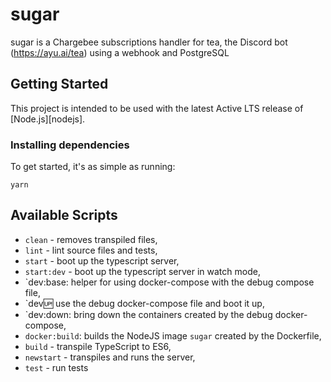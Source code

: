 # sugar

sugar is a Chargebee subscriptions handler for tea, the Discord bot (https://ayu.ai/tea) using a webhook and PostgreSQL

## Getting Started

This project is intended to be used with the latest Active LTS release of [Node.js][nodejs].

### Installing dependencies

To get started, it's as simple as running:

```
yarn
```

## Available Scripts

- `clean` - removes transpiled files,
- `lint` - lint source files and tests,
- `start` - boot up the typescript server,
- `start:dev` - boot up the typescript server in watch mode,
- `dev:base: helper for using docker-compose with the debug compose file,
- `dev:up: use the debug docker-compose file and boot it up,
- `dev:down: bring down the containers created by the debug docker-compose,
- `docker:build`: builds the NodeJS image `sugar` created by the Dockerfile,
- `build` - transpile TypeScript to ES6,
- `newstart` - transpiles and runs the server,
- `test` - run tests
